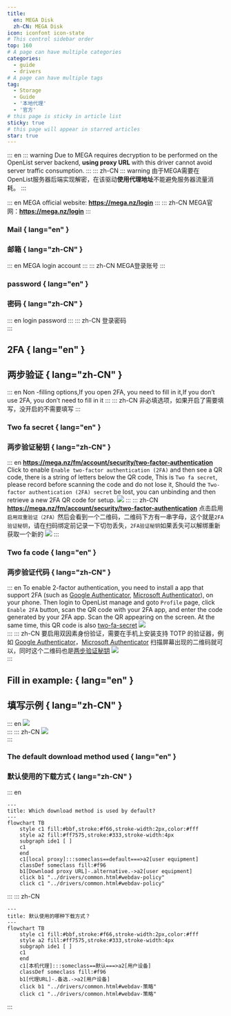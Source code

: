 ```yaml
---
title:
  en: MEGA Disk
  zh-CN: MEGA Disk
icon: iconfont icon-state
# This control sidebar order
top: 160
# A page can have multiple categories
categories:
  - guide
  - drivers
# A page can have multiple tags
tag:
  - Storage
  - Guide
  - '本地代理'
  - '官方'
# this page is sticky in article list
sticky: true
# this page will appear in starred articles
star: true
---
```


::: en
::: warning
Due to MEGA requires decryption to be performed on the OpenList server backend, **using proxy URL** with this driver cannot avoid server traffic consumption.
:::
::: zh-CN
::: warning
由于MEGA需要在OpenList服务器后端实现解密，在该驱动**使用代理地址**不能避免服务器流量消耗。
:::

::: en
MEGA official website: **https://mega.nz/login**
:::
::: zh-CN
MEGA官网：**https://mega.nz/login**
:::

### Mail { lang="en" }

### 邮箱 { lang="zh-CN" }

::: en
MEGA login account
:::
::: zh-CN
MEGA登录账号
:::

### password { lang="en" }

### 密码 { lang="zh-CN" }

::: en
login password
:::
::: zh-CN
登录密码
<br/>
:::

## 2FA { lang="en" }

## 两步验证 { lang="zh-CN" }

::: en
Non -filling options,If you open 2FA, you need to fill in it,If you don’t use 2FA, you don’t need to fill in it
:::
::: zh-CN
非必填选项，如果开启了需要填写，没开启的不需要填写
:::

### Two fa secret { lang="en" }

### 两步验证秘钥 { lang="zh-CN" }

::: en
**https://mega.nz/fm/account/security/two-factor-authentication**
Click to enable `Enable two-factor authentication (2FA)` and then see a QR code, there is a string of letters below the QR code, This is `Two fa secret`, please record before scanning the code and do not lose it, Should the `Two-factor authentication (2FA) secret` be lost, you can unbinding and then retrieve a new 2FA QR code for setup.
![](/img/drivers/mega/mega_2fa.png)
:::
::: zh-CN
**https://mega.nz/fm/account/security/two-factor-authentication**
点击启用 `启用双重验证（2FA）`然后会看到一个二维码，二维码下方有一串字母，这个就是`2FA验证秘钥`，请在扫码绑定前记录一下切勿丢失，`2FA验证秘钥`如果丢失可以解绑重新获取一个新的
![](/img/drivers/mega/mega_2fa.png)
:::

### Two fa code { lang="en" }

### 两步验证代码 { lang="zh-CN" }

::: en
To enable 2-factor authentication, you need to install a app that support 2FA (such as [Google Authenticator](https://play.google.com/store/apps/details?id=com.google.android.apps.authenticator2), [Microsoft Authenticator](https://support.microsoft.com/en-us/account-billing/download-and-install-the-microsoft-authenticator-app-351498fc-850a-45da-b7b6-27e523b8702a)), on your phone.
Then login to OpenList manage and goto `Profile` page, click `Enable 2FA` button, scan the QR code with your 2FA app, and enter the code generated by your 2FA app.
Scan the QR appearing on the screen. At the same time, this QR code is also [two-fa-secret](#two-fa-secret)
![](/img/drivers/mega/mega_2fa_code.png)
<br/>
:::
::: zh-CN
要启用双因素身份验证，需要在手机上安装支持 TOTP 的验证器，例如 [Google Authenticator](https://play.google.com/store/apps/details?id=com.google.android.apps.authenticator2)，[Microsoft Authenticator](https://support.microsoft.com/zh-cn/account-billing/%E4%B8%8B%E8%BD%BD%E5%B9%B6%E5%AE%89%E8%A3%85microsoft-authenticator%E5%BA%94%E7%94%A8-351498fc-850a-45da-b7b6-27e523b8702a)
扫描屏幕出现的二维码就可以，同时这个二维码也是[两步验证秘钥](#两步验证秘钥)
![](/img/drivers/mega/mega_2fa_code.png)
<br/>
:::

## Fill in example: { lang="en" }

## 填写示例 { lang="zh-CN" }

::: en
![](/img/drivers/mega/mega_add.png)
<br/>
:::
::: zh-CN
![](/img/drivers/mega/mega_add.png)
<br/>
:::

### The default download method used { lang="en" }

### 默认使用的下载方式 { lang="zh-CN" }

::: en

```mermaid
---
title: Which download method is used by default?
---
flowchart TB
    style c1 fill:#bbf,stroke:#f66,stroke-width:2px,color:#fff
    style a2 fill:#ff7575,stroke:#333,stroke-width:4px
    subgraph ide1 [ ]
    c1
    end
    c1[local proxy]:::someclass==default===>a2[user equipment]
    classDef someclass fill:#f96
    b1[Download proxy URL]-.alternative.->a2[user equipment]
    click b1 "../drivers/common.html#webdav-policy"
    click c1 "../drivers/common.html#webdav-policy"
```

:::
::: zh-CN

```mermaid
---
title: 默认使用的哪种下载方式？
---
flowchart TB
    style c1 fill:#bbf,stroke:#f66,stroke-width:2px,color:#fff
    style a2 fill:#ff7575,stroke:#333,stroke-width:4px
    subgraph ide1 [ ]
    c1
    end
    c1[本机代理]:::someclass==默认===>a2[用户设备]
    classDef someclass fill:#f96
    b1[代理URL]-.备选.->a2[用户设备]
    click b1 "../drivers/common.html#webdav-策略"
    click c1 "../drivers/common.html#webdav-策略"
```

:::
